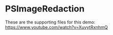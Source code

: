 # PSImageRedaction
These are the supporting files for this demo: https://www.youtube.com/watch?v=XuvytRxnhmQ
